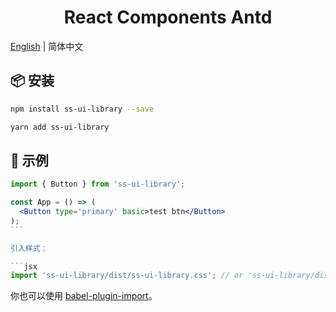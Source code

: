 <h1 align="center">React Components Antd</h1>

[English](./README.md) | 简体中文

## 📦 安装

```bash
npm install ss-ui-library --save
```

```bash
yarn add ss-ui-library
```

## 🔨 示例

````jsx
import { Button } from 'ss-ui-library';

const App = () => (
  <Button type='primary' basic>test btn</Button>
);
```

引入样式：

```jsx
import 'ss-ui-library/dist/ss-ui-library.css'; // or 'ss-ui-library/dist/ss-ui-library.less'
````

你也可以使用 [babel-plugin-import](https://ant.design/docs/react/getting-started-cn#按需加载)。
